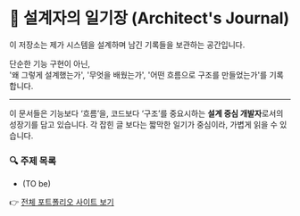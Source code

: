 # 📓 설계자의 일기장 (Architect's Journal)

이 저장소는 제가 시스템을 설계하며 남긴 기록들을 보관하는 공간입니다.

단순한 기능 구현이 아닌,  
'왜 그렇게 설계했는가', '무엇을 배웠는가', '어떤 흐름으로 구조를 만들었는가'를 기록합니다.

---

이 문서들은 기능보다 ‘흐름’을, 코드보다 ‘구조’를 중요시하는 **설계 중심 개발자**로서의 성장기를 담고 있습니다.
각 잡힌 글 보다는 짧막한 일기가 중심이라, 가볍게 읽을 수 있습니다.

### 🔍 주제 목록

- (TO be)

👉 [전체 포트폴리오 사이트 보기](https://sterlingtechnote.super.site)
